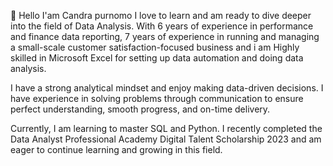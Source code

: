 👋 Hello I'am Candra purnomo
I love to learn and am ready to dive deeper into the field of Data Analysis. With 6 years of experience in performance and finance data reporting, 7 years of experience in running and managing a small-scale customer satisfaction-focused business and i am Highly skilled in Microsoft Excel for setting up data automation and doing data analysis. 

I have a strong analytical mindset and enjoy making data-driven decisions. I have experience in solving problems through communication to ensure perfect understanding, smooth progress, and on-time delivery. 

Currently, I am learning to master SQL and Python. I recently completed the Data Analyst Professional Academy Digital Talent Scholarship 2023 and am eager to continue learning and growing in this field.
